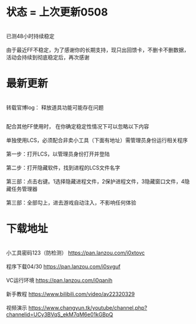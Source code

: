 

# 状态 = 上次更新0508 

</br> 已测48小时持续稳定</br>
</br> 由于最近FF不稳定，为了感谢你的长期支持，现只出回馈卡，不删卡不删数据，活动会持续到彻底稳定后，再次感谢</br>
 

# 最新更新

</br>转载官博log： 释放道具功能可能存在问题</br>
 

</br> 配合其他FF使用时， 在你确定稳定性情况下可以忽略以下内容 </br>
</br> 单独使用LCS，必须配合非卖小工具（下面有地址）需管理员身份运行相关程序</br>
</br> 第一步：打开LCS，以管理员身份打开并登陆</br>
</br> 第二步：打开隐藏软件，找到进程的LCS文件名字</br>
</br> 第三部：点击右键。1选择隐藏进程文件，2保护进程文件，3隐藏窗口文件，4隐藏任务管理器</br>
</br> 第三部：全部勾上，进去游戏自动注入，不影响任何体验</br>


# 下载地址 

</br>小工具密码123（防检测） https://pan.lanzou.com/i0xtovc</br>
</br>程序下载04/30 https://pan.lanzou.com/i0svguf</br>
</br>VC运行环境 https://pan.lanzou.com/i0qanih</br>
</br> 新手教程 https://www.bilibili.com/video/av22320329 </br>
</br> 视频演示 https://www.changyun.tk/youtube/channel.php?channelid=UCy3BVqS_ekM7qM6e01kGBpQ</br>
 

